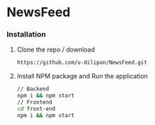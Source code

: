 # NewsFeed

### Installation
1. Clone the repo / download
   ```sh
   https://github.com/u-dilipan/NewsFeed.git
   ```
2. Install NPM package and Run the application
   ```sh
   // Backend 
   npm i && npm start
   // Frontend
   cd front-end
   npm i && npm start
   ```
